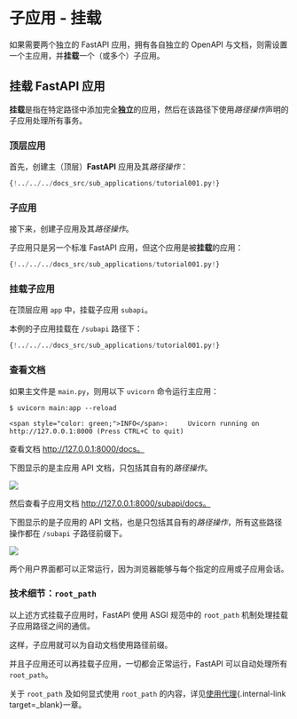 # 子应用 - 挂载

如果需要两个独立的 FastAPI 应用，拥有各自独立的 OpenAPI 与文档，则需设置一个主应用，并**挂载**一个（或多个）子应用。

## 挂载 **FastAPI** 应用

**挂载**是指在特定路径中添加完全**独立**的应用，然后在该路径下使用*路径操作*声明的子应用处理所有事务。

### 顶层应用

首先，创建主（顶层）**FastAPI** 应用及其*路径操作*：

```Python hl_lines="3  6-8"
{!../../../docs_src/sub_applications/tutorial001.py!}
```

### 子应用

接下来，创建子应用及其*路径操作*。

子应用只是另一个标准 FastAPI 应用，但这个应用是被**挂载**的应用：

```Python hl_lines="11  14-16"
{!../../../docs_src/sub_applications/tutorial001.py!}
```

### 挂载子应用

在顶层应用 `app` 中，挂载子应用 `subapi`。

本例的子应用挂载在 `/subapi` 路径下：

```Python hl_lines="11  19"
{!../../../docs_src/sub_applications/tutorial001.py!}
```

### 查看文档

如果主文件是 `main.py`，则用以下 `uvicorn` 命令运行主应用：

<div class="termy">

```console
$ uvicorn main:app --reload

<span style="color: green;">INFO</span>:     Uvicorn running on http://127.0.0.1:8000 (Press CTRL+C to quit)
```

</div>

查看文档 <a href="http://127.0.0.1:8000/docs" class="external-link" target="_blank">http://127.0.0.1:8000/docs。</a>

下图显示的是主应用 API 文档，只包括其自有的*路径操作*。

<img src="/img/tutorial/sub-applications/image01.png">

然后查看子应用文档 <a href="http://127.0.0.1:8000/subapi/docs" class="external-link" target="_blank">http://127.0.0.1:8000/subapi/docs。</a>

下图显示的是子应用的 API 文档，也是只包括其自有的*路径操作*，所有这些路径操作都在 `/subapi` 子路径前缀下。

<img src="/img/tutorial/sub-applications/image02.png">

两个用户界面都可以正常运行，因为浏览器能够与每个指定的应用或子应用会话。

### 技术细节：`root_path`

以上述方式挂载子应用时，FastAPI 使用 ASGI 规范中的 `root_path` 机制处理挂载子应用路径之间的通信。

这样，子应用就可以为自动文档使用路径前缀。

并且子应用还可以再挂载子应用，一切都会正常运行，FastAPI 可以自动处理所有 `root_path`。

关于 `root_path` 及如何显式使用 `root_path` 的内容，详见[使用代理](behind-a-proxy.md){.internal-link target=_blank}一章。
